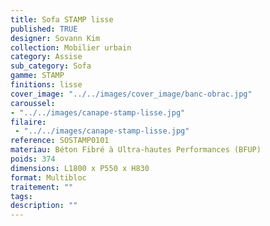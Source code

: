 ```yaml
---
title: Sofa STAMP lisse 
published: TRUE
designer: Sovann Kim
collection: Mobilier urbain
category: Assise
sub_category: Sofa
gamme: STAMP
finitions: lisse
cover_image: "../../images/cover_image/banc-obrac.jpg"
caroussel: 
- "../../images/canape-stamp-lisse.jpg"
filaire: 
 - "../../images/canape-stamp-lisse.jpg"
reference: SOSTAMP0101
materiau: Béton Fibré à Ultra-hautes Performances (BFUP)
poids: 374
dimensions: L1800 x P550 x H830 
format: Multibloc
traitement: ""
tags: 
description: ""
---
```


